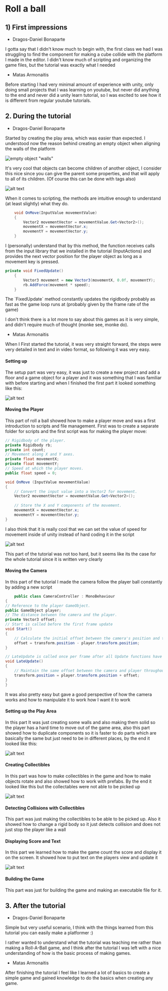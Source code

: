 # Roll a ball

## 1) First impressions
- Dragos-Daniel Bonaparte
<p> I gotta say that I didn't know much to begin with, the first class we had I was struggling to find the component for making a cube collide with the platform I made in the editor.
I didn't know much of scripting and organizing the game files, but the tutorial was exactly what I needed
</p>

- Matas Armonaitis
<p>
Before starting I had very minimal amount of experience with unity, only doing small projects that I was learning on youtube, but never did anything to the end and never did a unity learn tutorial, so I was excited to see how it is different from regular youtube tutorials.
</p>

## 2. During the tutorial
- Dragos-Daniel Bonaparte
<p> Started by creating the play area, which was easier than expected. I understood now the reason behind creating an empty object when aligning the walls of the platform</p>

![empty object "walls"](/Roll-A-Ball/images/image-dragos.png)

<p>It's very cool that objects can become children of another object, I consider this nice since you can give the parent some properties, and that will apply to all of its children. (Of course this can be done with tags also)
</p>

![alt text](/Roll-A-Ball/images/image-1-dragos.png)

<p> When it comes to scripting, the methods are intuitive enough to understand (at least slightly) what they do. </p>

```csharp
    void OnMove(InputValue movementValue)
    {
        Vector2 movementVector = movementValue.Get<Vector2>();
        movementX = movementVector.x;
        movementY = movementVector.y;
    }
``` 
<p> I (personally) understand that by this method, the function receives calls from the input library that we installed in the tutorial (InputActions) and provides the next vector position for the player object as long as a movement key is pressed.</p>

```csharp
private void FixedUpdate()
    {
        Vector3 movement = new Vector3(movementX, 0.0f, movementY);
        rb.AddForce(movement * speed);
    }
```
<p> The `FixedUpdate` method constantly updates the rigidbody probably as fast as the game loop runs at (probably given by the frame rate of the game)

I don't think there is a lot more to say about  this games as it is very simple, and didn't require much of thought (monke see, monke do).</p>

- Matas Armonaitis
<p>When I First started the tutorial, it was very straight forward, the steps were very detailed in text and in video format, so following it was very easy.
</p>
<h4>Setting up</h4>
<p>The setup part was very easy, it was just to create a new project and add a floor and a game object for a player and it was something that I was familiar with before starting and when I finished the first part it looked something like this:
</p>

![alt text](/Roll-A-Ball/images/image.png)

<h4>Moving the Player</h4>

<p>This part of roll a ball showed how to make a player move and was a first introduction to scripts and file management. First was to create a separate folder for scripts and the first script was for making the player move: </p>

```csharp
// Rigidbody of the player.
private Rigidbody rb;
private int count;
// Movement along X and Y axes.
private float movementX;
private float movementY;
// Speed at which the player moves.
public float speed = 0;

void OnMove (InputValue movementValue)
{
    // Convert the input value into a Vector2 for movement.
    Vector2 movementVector = movementValue.Get<Vector2>();
    
    // Store the X and Y components of the movement.
    movementX = movementVector.x; 
    movementY = movementVector.y;
}
```

<p>I also think that it is really cool that we can set the value of speed for movement inside of unity instead of hard coding it in the script</p>

![alt text](/Roll-A-Ball/images/image-3.png)

<p>This part of the tutorial was not too hard, but it seems like its the case for the whole tutorial since it is written very clearly</p>

<h4>Moving the Camera</h4>

<p>In this part of the tutorial I made the camera follow the player ball constantly by adding a new script</p>

```csharp
    public class CameraController : MonoBehaviour
{
// Reference to the player GameObject.
public GameObject player;
// The distance between the camera and the player.
private Vector3 offset;
// Start is called before the first frame update
void Start()
{
    // Calculate the initial offset between the camera's position and the player's position.
    offset = transform.position - player.transform.position;
}

// LateUpdate is called once per frame after all Update functions have been completed.
void LateUpdate()
{
    // Maintain the same offset between the camera and player throughout the game.
    transform.position = player.transform.position + offset;
}
}
```

<p>It was also pretty easy but gave a good perspective of how the camera works and how to manipulate it to work how I want it to work</p>

<h4>Setting up the Play Area</h4>

<p>In this part It was just creating some walls and also making them solid so the player has a hard time to move out of the game area, also this part showed how to duplicate components so it is faster to do parts which are basically the same but just need to be in different places, by the end it looked like this:
</p>

![alt text](/Roll-A-Ball/images/image-1.png)

<h4>Creating Collectibles</h4>

<p>In this part was how to make collectibles in the game and how to make objects rotate and also showed how to work with prefabs. By the end it looked like this but the collectables were not able to be picked up</p>

![alt text](/Roll-A-Ball/images/image-2.png)

<h4>Detecting Collisions with Collectibles</h4>

<p>This part was just making the collectibles to be able to be picked up. Also it showed how to change a rigid body so it just detects collision and does not just stop the player like a wall</p>

<h4>Displaying Score and Text</h4>

<p>In this part we learned how to make the game count the score and display it on the screen. It showed how to put text on the players view and update it</p>

![alt text](/Roll-A-Ball/images/image-4.png)

<h4>Building the Game</h4>

<p>This part was just for building the game and making an executable file for it.</p>

## 3. After the tutorial
- Dragos-Daniel Bonaparte
<p> Simple but very useful scenario, I think with the things learned from this tutorial you can easily make a platformer :)

 I rather wanted to understand what the tutorial was teaching me rather than making a Roll-A-Ball game, and I think after the tutorial I was left with a nice understanding of how is the basic process of making games.</p>

- Matas Armonaitis
<p>After finishing the tutorial I feel like I learned a lot of basics to create a simple game and gained knowledge to do the basics when creating any game.</p>
